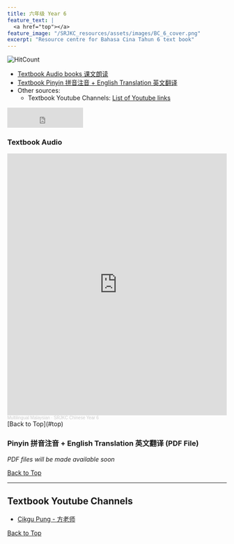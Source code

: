 ```yaml
---
title: 六年级 Year 6 
feature_text: |
  <a href="top"></a>
feature_image: "/SRJKC_resources/assets/images/BC_6_cover.png"
excerpt: "Resource centre for Bahasa Cina Tahun 6 text book"
---
```

![HitCount](https://hits.dwyl.com/multilingual-malaysian/SRJKC_resources.svg?style=flat)

- [Textbook Audio books 课文朗读](#audio)
- [Textbook Pinyin 拼音注音 + English Translation 英文翻译](#pinyin)
- Other sources:
  - Textbook Youtube Channels: [List of Youtube links](#videos)


<iframe src="https://www.facebook.com/plugins/like.php?href=https%3A%2F%2Fmultilingual-malaysian.github.io%2FSRJKC_resources%2Fyear6%2F&width=174&layout=button_count&action=like&size=large&share=true&height=46&appId" width="174" height="46" style="border:none;overflow:hidden" scrolling="no" frameborder="0" allowfullscreen="true" allow="autoplay; clipboard-write; encrypted-media; picture-in-picture; web-share"></iframe> 

### Textbook Audio <a name="audio"></a>
<iframe width="100%" height="600" scrolling="no" frameborder="no" allow="autoplay" src="https://w.soundcloud.com/player/?url=https%3A//api.soundcloud.com/playlists/1494750034&color=%23626363&auto_play=false&hide_related=false&show_comments=false&show_user=false&show_reposts=false&show_teaser=false&visual=true"></iframe><div style="font-size: 10px; color: #cccccc;line-break: anywhere;word-break: normal;overflow: hidden;white-space: nowrap;text-overflow: ellipsis; font-family: Interstate,Lucida Grande,Lucida Sans Unicode,Lucida Sans,Garuda,Verdana,Tahoma,sans-serif;font-weight: 100;"><a href="https://soundcloud.com/multilingual-malaysian" title="Multilingual Malaysian" target="_blank" style="color: #cccccc; text-decoration: none;">Multilingual Malaysian</a> · <a href="https://soundcloud.com/multilingual-malaysian/sets/srjkc-chinese-year-6" title="SRJKC Chinese Year 6" target="_blank" style="color: #cccccc; text-decoration: none;">SRJKC Chinese Year 6</a></div>
[Back to Top](#top)

### Pinyin 拼音注音 + English Translation 英文翻译 (PDF File) <a name="pinyin"></a>
_PDF files will be made available soon_
<!-- 
[单元一 智慧之旅 (pg. 1)]\
[1. 动物大迁徙有感  (pg. 2)]\
[2. 草船借箭 (pg. 9)]\
[3. 与众不同的一本书 (pg. 17)]\
[4. 谁拿走了钱袋 (pg. 25)]\
[5. "虫" 不可貌相 (pg. 32)]\
[单元二 温情之旅 (pg. 41)]\
[6. 暖心小铺 (pg. 42)]\
[7. 母亲的叮咛 (pg. 51)]\
[8. 传递温情的丝带 (pg. 58)]\
[9. 网课新态度 (pg. 65)]\
[10. 奔驰在路上的汗水 (pg. 73)]\
[单元三 想象之旅 (pg. 81)]\
[11. 淘气的鞋 (pg. 82)]\
[12. 没有动物的马戏团 (pg. 89)]\
[13. 凤凰山传奇 (pg. 97)]\
[14. 细菌也搬家 (pg. 104)](#14)\
[15. 巧儿绣龙 (pg. 111)](#15)\
[单元四 文化之旅 (pg. 119)](#unit4)\
[16. 探索尼亚洞 (pg. 120)](#16)\
[17. 游走于两根棍子上的精灵 (pg. 128)](#17)\
[18. 薪火相传 (pg. 136)](#18)\
[19. 姓氏趣谈 (pg. 144)](#19)\
[20. 走一趟知知港 (pg. 152)](#20)
-->

[Back to Top](#top)

----
## Textbook Youtube Channels<a name="videos"></a>
- [Cikgu Pung - 方老师](https://youtube.com/playlist?list=PLeyRyduWLbPmoUUKP_kPt-EnDFNt-9Qvt)

[Back to Top](#top)
